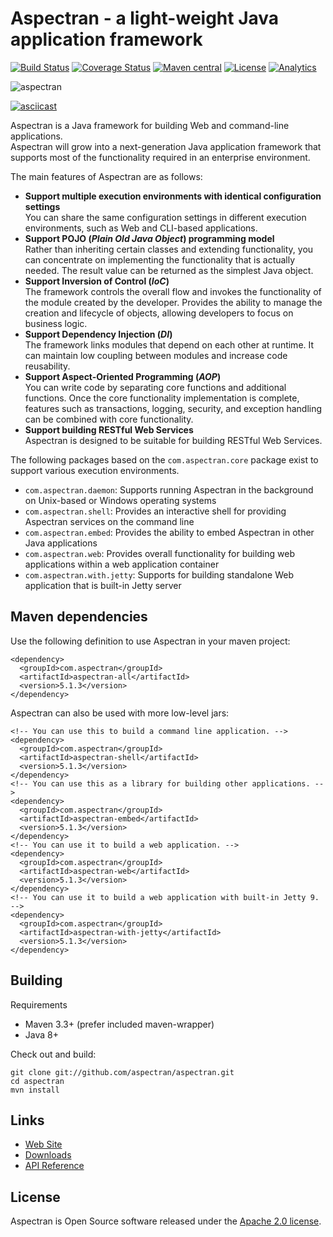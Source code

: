 # Aspectran - a light-weight Java application framework

[![Build Status](https://travis-ci.org/aspectran/aspectran.svg?branch=master)](https://travis-ci.org/aspectran/aspectran)
[![Coverage Status](https://coveralls.io/repos/github/aspectran/aspectran/badge.svg?branch=master)](https://coveralls.io/github/aspectran/aspectran?branch=master)
[![Maven central](https://maven-badges.herokuapp.com/maven-central/com.aspectran/aspectran/badge.svg#v5.1.0)](https://maven-badges.herokuapp.com/maven-central/com.aspectran/aspectran)
[![License](https://img.shields.io/:license-apache-orange.svg)](https://www.apache.org/licenses/LICENSE-2.0.html)
[![Analytics](https://ga-beacon.appspot.com/UA-66807210-1/aspectran/aspectran-readme?pixel)](https://github.com/aspectran/aspectran)

![aspectran](http://www.aspectran.com/images/header_aspectran.png)

[![asciicast](https://asciinema.org/a/151950.png)](https://asciinema.org/a/151950)

Aspectran is a Java framework for building Web and command-line applications.  
Aspectran will grow into a next-generation Java application framework that supports most of the functionality required in an enterprise environment.

The main features of Aspectran are as follows:

* **Support multiple execution environments with identical configuration settings**  
  You can share the same configuration settings in different execution environments, such as Web and CLI-based applications.
* **Support POJO (*Plain Old Java Object*) programming model**  
  Rather than inheriting certain classes and extending functionality, you can concentrate on implementing the functionality that is actually needed.
  The result value can be returned as the simplest Java object.
* **Support Inversion of Control (*IoC*)**  
  The framework controls the overall flow and invokes the functionality of the module created by the developer.
  Provides the ability to manage the creation and lifecycle of objects, allowing developers to focus on business logic.
* **Support Dependency Injection (*DI*)**  
  The framework links modules that depend on each other at runtime.
  It can maintain low coupling between modules and increase code reusability.
* **Support Aspect-Oriented Programming (*AOP*)**  
  You can write code by separating core functions and additional functions.
  Once the core functionality implementation is complete, features such as transactions, logging, security, and exception handling can be combined with core functionality.
* **Support building RESTful Web Services**  
  Aspectran is designed to be suitable for building RESTful Web Services.

The following packages based on the `com.aspectran.core` package exist to support various execution environments.

* `com.aspectran.daemon`: Supports running Aspectran in the background on Unix-based or Windows operating systems
* `com.aspectran.shell`: Provides an interactive shell for providing Aspectran services on the command line
* `com.aspectran.embed`: Provides the ability to embed Aspectran in other Java applications
* `com.aspectran.web`: Provides overall functionality for building web applications within a web application container
* `com.aspectran.with.jetty`: Supports for building standalone Web application that is built-in Jetty server

## Maven dependencies

Use the following definition to use Aspectran in your maven project:

    <dependency>
      <groupId>com.aspectran</groupId>
      <artifactId>aspectran-all</artifactId>
      <version>5.1.3</version>
    </dependency>

Aspectran can also be used with more low-level jars:

    <!-- You can use this to build a command line application. -->
    <dependency>
      <groupId>com.aspectran</groupId>
      <artifactId>aspectran-shell</artifactId>
      <version>5.1.3</version>
    </dependency>
    <!-- You can use this as a library for building other applications. -->
    <dependency>
      <groupId>com.aspectran</groupId>
      <artifactId>aspectran-embed</artifactId>
      <version>5.1.3</version>
    </dependency>
    <!-- You can use it to build a web application. -->
    <dependency>
      <groupId>com.aspectran</groupId>
      <artifactId>aspectran-web</artifactId>
      <version>5.1.3</version>
    </dependency>
    <!-- You can use it to build a web application with built-in Jetty 9. -->
    <dependency>
      <groupId>com.aspectran</groupId>
      <artifactId>aspectran-with-jetty</artifactId>
      <version>5.1.3</version>
    </dependency>

## Building

Requirements

* Maven 3.3+ (prefer included maven-wrapper)
* Java 8+

Check out and build:

    git clone git://github.com/aspectran/aspectran.git
    cd aspectran
    mvn install
    
## Links

* [Web Site](http://www.aspectran.com/)
* [Downloads](http://www.aspectran.com/getting-started/downloads/)
* [API Reference](http://javadoc.io/doc/com.aspectran/aspectran-all)

## License

Aspectran is Open Source software released under the [Apache 2.0 license](http://www.apache.org/licenses/LICENSE-2.0).
